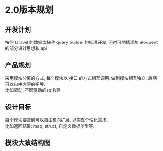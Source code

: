 # 2.0版本规划

## 开发计划
按照 laravel 的数据库操作 query builder 的标准开发, 同时可酌情添加 eloquent 的部分设计思想和 api

## 产品规划
采用模块分离的方式, 每个模块以 接口 的方式相互调用, 做到模块相互独立, 后期可以自由方便的拓展.  
比如驱动, 不同驱动的sql构建

## 设计目标
每个模块要做到可以自由横向扩展, 以实现个性化需求.  
比如返回结果: map, struct, 自定义数据类型等.  

## 模块大致结构图

